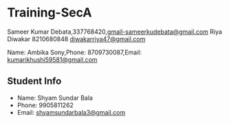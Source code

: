 
# Training-SecA 

Sameer Kumar Debata,337768420,gmail-sameerkudebata@gmail.com
Riya Diwakar 8210680848 diwakarriya47@gmail.com

Name: Ambika Sony,Phone: 8709730087,Email: kumarikhushi59581@gmail.com

## Student Info
- Name: Shyam Sundar Bala
- Phone: 9905811262
- Email: shyamsundarbala3@gmail.com

